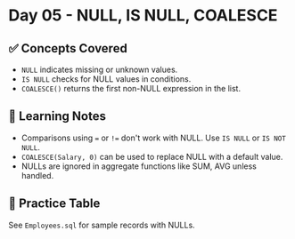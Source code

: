 # Day 05 - NULL, IS NULL, COALESCE

## ✅ Concepts Covered
- `NULL` indicates missing or unknown values.
- `IS NULL` checks for NULL values in conditions.
- `COALESCE()` returns the first non-NULL expression in the list.

## 🧠 Learning Notes
- Comparisons using `=` or `!=` don't work with NULL. Use `IS NULL` or `IS NOT NULL`.
- `COALESCE(Salary, 0)` can be used to replace NULL with a default value.
- NULLs are ignored in aggregate functions like SUM, AVG unless handled.

## 📌 Practice Table
See `Employees.sql` for sample records with NULLs.
